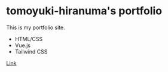 # tomoyuki-hiranuma's portfolio
This is my portfolio site.  
- HTML/CSS
- Vue.js  
- Tailwind CSS  

[Link](https://numa-web.netlify.app/)